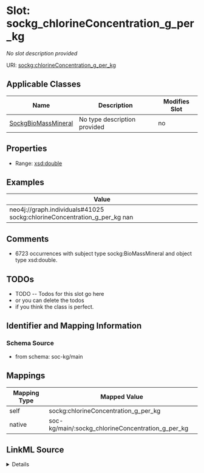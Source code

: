 

# Slot: sockg_chlorineConcentration_g_per_kg


_No slot description provided_





URI: [sockg:chlorineConcentration_g_per_kg](http://www.semanticweb.org/sockg/ontologies/2024/0/soil-carbon-ontology/chlorineConcentration_g_per_kg)



<!-- no inheritance hierarchy -->





## Applicable Classes

| Name | Description | Modifies Slot |
| --- | --- | --- |
| [SockgBioMassMineral](../classes/SockgBioMassMineral.md) | No type description provided |  no  |







## Properties

* Range: [xsd:double](http://www.w3.org/2001/XMLSchema#double)






## Examples

| Value |
| --- |
| neo4j://graph.individuals#41025 sockg:chlorineConcentration_g_per_kg nan |

## Comments

* 6723 occurrences with subject type sockg:BioMassMineral and object type xsd:double.

## TODOs

* TODO -- Todos for this slot go here
* or you can delete the todos
* if you think the class is perfect.

## Identifier and Mapping Information







### Schema Source


* from schema: soc-kg/main




## Mappings

| Mapping Type | Mapped Value |
| ---  | ---  |
| self | sockg:chlorineConcentration_g_per_kg |
| native | soc-kg/main/:sockg_chlorineConcentration_g_per_kg |




## LinkML Source

<details>
```yaml
name: sockg_chlorineConcentration_g_per_kg
description: No slot description provided
todos:
- TODO -- Todos for this slot go here
- or you can delete the todos
- if you think the class is perfect.
comments:
- 6723 occurrences with subject type sockg:BioMassMineral and object type xsd:double.
examples:
- value: neo4j://graph.individuals#41025 sockg:chlorineConcentration_g_per_kg nan
from_schema: soc-kg/main
rank: 1000
slot_uri: sockg:chlorineConcentration_g_per_kg
alias: sockg_chlorineConcentration_g_per_kg
domain_of:
- sockg_BioMassMineral
range: double

```
</details>